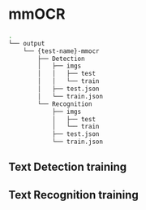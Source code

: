 # mmOCR
```bash
.
└── output
    └── {test-name}-mmocr
        ├── Detection
        │   ├── imgs
        │   │   ├── test
        │   │   └── train
        │   ├── test.json
        │   └── train.json
        └── Recognition
            ├── imgs
            │   ├── test
            │   └── train
            ├── test.json
            └── train.json
```
## Text Detection training

## Text Recognition training